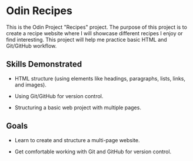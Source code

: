# Odin Recipes

This is the Odin Project "Recipes" project. The purpose of this project is to create a recipe website where I will showcase different recipes I enjoy or find interesting. This project will help me practice basic HTML and Git/GitHub workflow.

## Skills Demonstrated
- HTML structure (using elements like headings, paragraphs, lists, links, and images).

- Using Git/GitHub for version control.

- Structuring a basic web project with multiple pages.

## Goals
- Learn to create and structure a multi-page website.

- Get comfortable working with Git and GitHub for version control.


